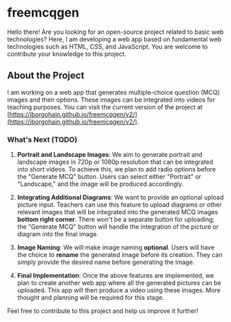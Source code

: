 

# freemcqgen

Hello there! Are you looking for an open-source project related to basic web technologies? Here, I am developing a web app based on fundamental web technologies such as HTML, CSS, and JavaScript. You are welcome to contribute your knowledge to this project.

## About the Project

I am working on a web app that generates multiple-choice question (MCQ) images and their options. These images can be integrated into videos for teaching purposes. You can visit the current version of the project at [https://jborgohain.github.io/freemcqgen/v2/](https://jborgohain.github.io/freemcqgen/v2/).

### What's Next (TODO)

1. **Portrait and Landscape Images**: We aim to generate portrait and landscape images in 720p or 1080p resolution that can be integrated into short videos. To achieve this, we plan to add radio options before the "Generate MCQ" button. Users can select either "Portrait" or "Landscape," and the image will be produced accordingly.

2. **Integrating Additional Diagrams**: We want to provide an optional upload picture input. Teachers can use this feature to upload diagrams or other relevant images that will be integrated into the generated MCQ images **bottom right corner**. There won't be a separate button for uploading; the "Generate MCQ" button will handle the integration of the picture or diagram into the final image.

3. **Image Naming**: We will make image naming **optional**. Users will have the choice to **rename** the generated image before its creation. They can simply provide the desired name before generating the image.

4. **Final Implementation**: Once the above features are implemented, we plan to create another web app where all the generated pictures can be uploaded. This app will then produce a video using these images. More thought and planning will be required for this stage.

Feel free to contribute to this project and help us improve it further!
